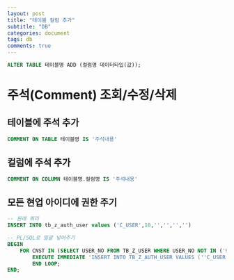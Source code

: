 ```yaml
---
layout: post
title: "테이블 컬럼 추가"
subtitle: "DB"
categories: document
tags: db
comments: true
---
```

 
```sql
ALTER TABLE 테이블명 ADD﻿ (컬럼명 데이터타입(값));
```

# 주석(Comment) 조회/수정/삭제
## 테이블에 주석 추가
```sql
COMMENT ON TABLE 테이블명 IS '주석내용'
```
## 컬럼에 주석 추가
```sql
COMMENT ON COLUMN 테이블명.컬럼명 IS '주석내용'
```


## 모든 현업 아이디에 권한 주기
```sql
-- 원래 쿼리
INSERT INTO tb_z_auth_user values ('C_USER',10,'','','','')

-- PL/SQL로 일괄 넣어주기
BEGIN
    FOR CNST IN (SELECT USER_NO FROM TB_Z_USER WHERE USER_NO NOT IN ('9','10')) LOOP
        EXECUTE IMMEDIATE 'INSERT INTO TB_Z_AUTH_USER VALUES (''C_USER'',' || CNST.USER_NO || ','''','''','''','''')';
        END LOOP;
END;
```
